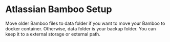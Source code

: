 # Atlassian Bamboo Setup

Move older Bamboo files to data folder if you want to move your Bamboo to 
docker container. Otherwise, data folder is your backup folder. You can keep it 
to a external storage or external path.